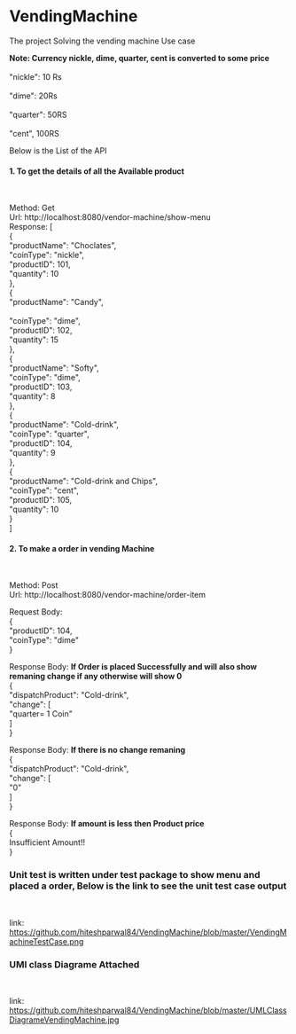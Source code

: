 # VendingMachine
The project Solving the vending machine Use case</br>

<strong>Note: Currency nickle, dime, quarter, cent is converted to some price</strong></br>  
     "nickle": 10 Rs</br>  
		 "dime": 20Rs</br>  
		 "quarter": 50RS</br>  
		 "cent", 100RS</br>  

Below is the List of the API</br>

<h4>1. To get the details of all the Available product</h4></br>

   Method: Get</br>
   Url: http://localhost:8080/vendor-machine/show-menu</br>
   Response: [</br>
    {</br>
        "productName": "Choclates",</br>
        "coinType": "nickle",</br>
        "productID": 101,</br>
        "quantity": 10</br>
    },</br>
    {</br>
        "productName": "Candy",</br></br>
        "coinType": "dime",</br>
        "productID": 102,</br>
        "quantity": 15</br>
    },</br>
    {</br>
        "productName": "Softy",</br>
        "coinType": "dime",</br>
        "productID": 103,</br>
        "quantity": 8</br>
    },</br>
    {</br>
        "productName": "Cold-drink",</br>
        "coinType": "quarter",</br>
        "productID": 104,</br>
        "quantity": 9</br>
    },</br>
    {</br>
        "productName": "Cold-drink and Chips",</br>
        "coinType": "cent",</br>
        "productID": 105,</br>
        "quantity": 10</br>
    }</br>
]</br>



<h4>2. To make a order in vending Machine</h4></br>

  Method: Post</br>
  Url: http://localhost:8080/vendor-machine/order-item</br>
  
  Request Body:</br>
  {</br>
    "productID": 104,</br>
    "coinType": "dime"</br>
  }</br>
  
  Response Body: <strong>If Order is placed Successfully and will also show remaning change if any otherwise will show 0</strong></br>
  {</br>
    "dispatchProduct": "Cold-drink",</br>
    "change": [</br>
        "quarter= 1 Coin"</br>
    ]</br>
}</br>

Response Body: <strong>If there is no change remaning</strong></br>
  {</br>
    "dispatchProduct": "Cold-drink",</br>
    "change": [</br>
        "0"</br>
    ]</br>
 }</br>
 
 Response Body: <strong>If amount is less then Product price </strong></br>
  {</br>
    Insufficient Amount!!</br>
}</br>
  
  
<h3> Unit test is written under test package to show menu and placed a order, Below is the link to see the unit test case output</h3> </br>

link: https://github.com/hiteshparwal84/VendingMachine/blob/master/VendingMachineTestCase.png  </br>

<h3> UMl class Diagrame Attached</h3></br>

link: https://github.com/hiteshparwal84/VendingMachine/blob/master/UMLClassDiagrameVendingMachine.jpg


   

  
  
